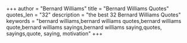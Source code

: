 +++
author = "Bernard Williams"
title = "Bernard Williams Quotes"
quotes_len = "32"
description = "the best 32 Bernard Williams Quotes"
keywords = "bernard williams,bernard williams quotes,bernard williams quote,bernard williams sayings,bernard williams saying,quotes, sayings,quote, saying, motivation"
+++
